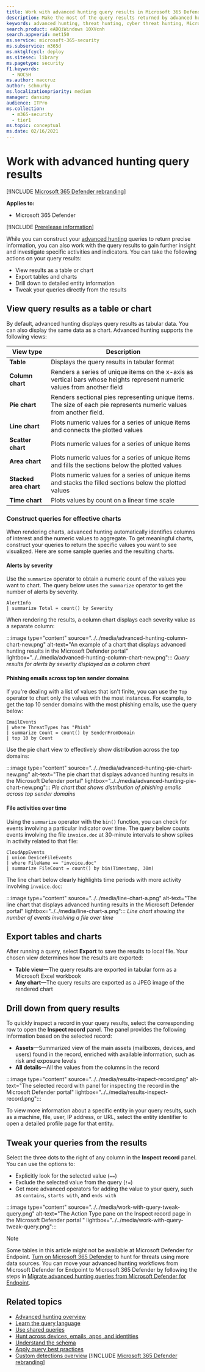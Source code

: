 ```yaml
---
title: Work with advanced hunting query results in Microsoft 365 Defender
description: Make the most of the query results returned by advanced hunting in Microsoft 365 Defender
keywords: advanced hunting, threat hunting, cyber threat hunting, Microsoft 365 Defender, microsoft 365, m365, search, query, telemetry, custom detections, schema, kusto, visualization, chart, filters, drill-down
search.product: eADQiWindows 10XVcnh
search.appverid: met150
ms.service: microsoft-365-security
ms.subservice: m365d
ms.mktglfcycl: deploy
ms.sitesec: library
ms.pagetype: security
f1.keywords:
  - NOCSH
ms.author: maccruz
author: schmurky
ms.localizationpriority: medium
manager: dansimp
audience: ITPro
ms.collection:
  - m365-security
  - tier1
ms.topic: conceptual
ms.date: 02/16/2021
---
```


# Work with advanced hunting query results

[!INCLUDE [Microsoft 365 Defender rebranding](../includes/microsoft-defender.md)]

**Applies to:**
- Microsoft 365 Defender

[!INCLUDE [Prerelease information](../includes/prerelease.md)]

While you can construct your [advanced hunting](advanced-hunting-overview.md) queries to return precise information, you can also work with the query results to gain further insight and investigate specific activities and indicators. You can take the following actions on your query results:

- View results as a table or chart
- Export tables and charts
- Drill down to detailed entity information
- Tweak your queries directly from the results

## View query results as a table or chart

By default, advanced hunting displays query results as tabular data. You can also display the same data as a chart. Advanced hunting supports the following views:

| View type | Description |
|--|--|
| **Table** | Displays the query results in tabular format |
| **Column chart** | Renders a series of unique items on the x-axis as vertical bars whose heights represent numeric values from another field |
| **Pie chart** | Renders sectional pies representing unique items. The size of each pie represents numeric values from another field. |
| **Line chart** | Plots numeric values for a series of unique items and connects the plotted values |
| **Scatter chart** | Plots numeric values for a series of unique items |
| **Area chart** | Plots numeric values for a series of unique items and fills the sections below the plotted values |
| **Stacked area chart** | Plots numeric values for a series of unique items and stacks the filled sections below the plotted values  |
| **Time chart** | Plots values by count on a linear time scale |

### Construct queries for effective charts

When rendering charts, advanced hunting automatically identifies columns of interest and the numeric values to aggregate. To get meaningful charts, construct your queries to return the specific values you want to see visualized. Here are some sample queries and the resulting charts.

#### Alerts by severity

Use the `summarize` operator to obtain a numeric count of the values you want to chart. The query below uses the `summarize` operator to get the number of alerts by severity.

```kusto
AlertInfo
| summarize Total = count() by Severity
```

When rendering the results, a column chart displays each severity value as a separate column:

:::image type="content" source="../../media/advanced-hunting-column-chart-new.png" alt-text="An example of a chart that displays advanced hunting results in the Microsoft Defender portal" lightbox="../../media/advanced-hunting-column-chart-new.png":::
*Query results for alerts by severity displayed as a column chart*

#### Phishing emails across top ten sender domains

If you're dealing with a list of values that isn't finite, you can use the `Top` operator to chart only the values with the most instances. For example, to get the top 10 sender domains with the most phishing emails, use the query below:

```kusto
EmailEvents
| where ThreatTypes has "Phish"
| summarize Count = count() by SenderFromDomain
| top 10 by Count
```

Use the pie chart view to effectively show distribution across the top domains:

:::image type="content" source="../../media/advanced-hunting-pie-chart-new.png" alt-text="The pie chart that displays advanced hunting results in the Microsoft Defender portal" lightbox="../../media/advanced-hunting-pie-chart-new.png":::
*Pie chart that shows distribution of phishing emails across top sender domains*

#### File activities over time
Using the `summarize` operator with the `bin()` function, you can check for events involving a particular indicator over time. The query below counts events involving the file `invoice.doc` at 30-minute intervals to show spikes in activity related to that file:

```kusto
CloudAppEvents
| union DeviceFileEvents
| where FileName == "invoice.doc"
| summarize FileCount = count() by bin(Timestamp, 30m)
```

The line chart below clearly highlights time periods with more activity involving `invoice.doc`:

:::image type="content" source="../../media/line-chart-a.png" alt-text="The line chart that displays advanced hunting results in the Microsoft Defender portal" lightbox="../../media/line-chart-a.png":::
*Line chart showing the number of events involving a file over time*

## Export tables and charts

After running a query, select **Export** to save the results to local file. Your chosen view determines how the results are exported:

- **Table view**—The query results are exported in tabular form as a Microsoft Excel workbook
- **Any chart**—The query results are exported as a JPEG image of the rendered chart

## Drill down from query results

To quickly inspect a record in your query results, select the corresponding row to open the **Inspect record** panel. The panel provides the following information based on the selected record:

- **Assets**—Summarized view of the main assets (mailboxes, devices, and users) found in the record, enriched with available information, such as risk and exposure levels
- **All details**—All the values from the columns in the record

:::image type="content" source="../../media/results-inspect-record.png" alt-text="The selected record with panel for inspecting the record in the Microsoft Defender portal" lightbox="../../media/results-inspect-record.png":::

To view more information about a specific entity in your query results, such as a machine, file, user, IP address, or URL, select the entity identifier to open a detailed profile page for that entity.

## Tweak your queries from the results

Select the three dots to the right of any column in the **Inspect record** panel. You can use the options to:

- Explicitly look for the selected value (`==`)
- Exclude the selected value from the query (`!=`)
- Get more advanced operators for adding the value to your query, such as `contains`, `starts with`, and `ends with`

:::image type="content" source="../../media/work-with-query-tweak-query.png" alt-text="The Action Type pane on the Inspect record page in the Microsoft Defender portal " lightbox="../../media/work-with-query-tweak-query.png":::

> [!NOTE]
> Some tables in this article might not be available at Microsoft Defender for Endpoint. [Turn on Microsoft 365 Defender](m365d-enable.md) to hunt for threats using more data sources. You can move your advanced hunting workflows from Microsoft Defender for Endpoint to Microsoft 365 Defender by following the steps in [Migrate advanced hunting queries from Microsoft Defender for Endpoint](advanced-hunting-migrate-from-mde.md).

## Related topics

- [Advanced hunting overview](advanced-hunting-overview.md)
- [Learn the query language](advanced-hunting-query-language.md)
- [Use shared queries](advanced-hunting-shared-queries.md)
- [Hunt across devices, emails, apps, and identities](advanced-hunting-query-emails-devices.md)
- [Understand the schema](advanced-hunting-schema-tables.md)
- [Apply query best practices](advanced-hunting-best-practices.md)
- [Custom detections overview](custom-detections-overview.md)
[!INCLUDE [Microsoft 365 Defender rebranding](../../includes/defender-m3d-techcommunity.md)]
